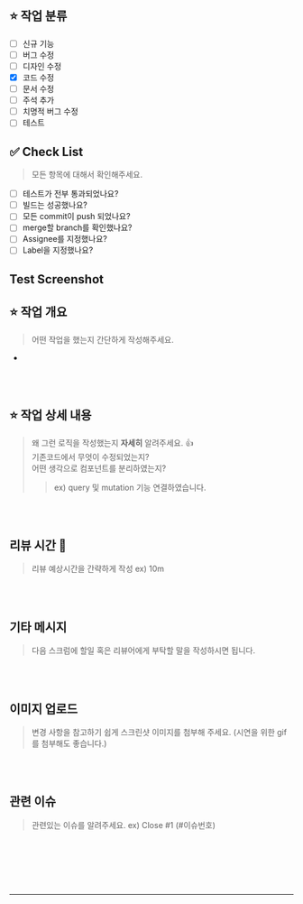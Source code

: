 ## ⭐ 작업 분류 
- [ ] 신규 기능
- [ ] 버그 수정
- [ ] 디자인 수정
- [X] 코드 수정
- [ ] 문서 수정
- [ ] 주석 추가
- [ ] 치명적 버그 수정
- [ ] 테스트

## ✅ Check List 
> 모든 항목에 대해서 확인해주세요.
- [ ] 테스트가 전부 통과되었나요?  
- [ ] 빌드는 성공했나요?
- [ ] 모든 commit이 push 되었나요?
- [ ] merge할 branch를 확인했나요?
- [ ] Assignee를 지정했나요?
- [ ] Label을 지정했나요?

## Test Screenshot
<!-- 아래 첨부 -->


## ⭐ 작업 개요
> 어떤 작업을 했는지 간단하게 작성해주세요.
<!-- 아래 작성 -->
- 



<br><br>
## ⭐ 작업 상세 내용
> 왜 그런 로직을 작성했는지 **자세히** 알려주세요. 👍  
기존코드에서 무엇이 수정되었는지?  
어떤 생각으로 컴포넌트를 분리하였는지?  
> >  ex) query 및 mutation 기능 연결하였습니다.  
<!-- 아래 작성 -->



<br><br>
## 리뷰 시간 🌼
> 리뷰 예상시간을 간략하게 작성 ex) 10m
<!-- 아래 작성 -->



<br><br>
## 기타 메시지
> 다음 스크럼에 할일 혹은 리뷰어에게 부탁할 말을 작성하시면 됩니다.
<!-- 아래 작성 -->



<br><br>
## 이미지 업로드
> 변경 사항을 참고하기 쉽게 스크린샷 이미지를 첨부해 주세요. (시연을 위한 gif를 첨부해도 좋습니다.)
<!-- 아래 작성 -->



<br><br>
## 관련 이슈
> 관련있는 이슈를 알려주세요.
> ex) Close #1 (#이슈번호)
<!-- 아래 작성 -->



<br><br><br><br><br>
<hr>

